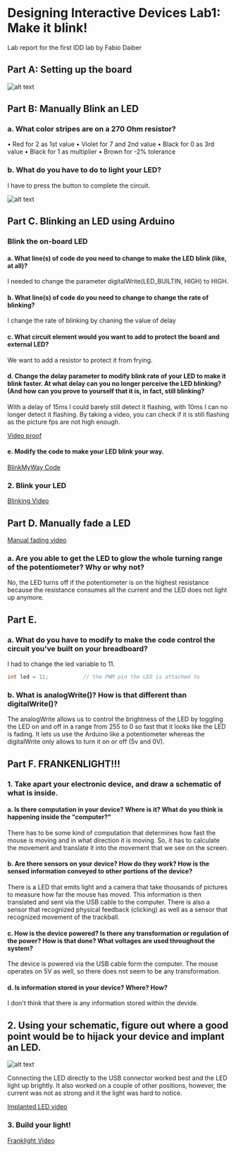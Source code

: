 # Designing Interactive Devices Lab1: Make it blink!

Lab report for the first IDD lab by Fabio Daiber


## Part A: Setting up the board 

![alt text](https://github.com/fpdaiber/IDD_Lab1/blob/master/Overview.jpg)


## Part B: Manually Blink an LED

### a. What color stripes are on a 270 Ohm resistor?
•	Red for 2 as 1st value
•	Violet for 7 and 2nd value
•	Black for 0 as 3rd value
•	Black for 1 as multiplier
•	Brown for -2% tolerance

### b. What do you have to do to light your LED?
I have to press the button to complete the circuit. 

![alt text](https://github.com/fpdaiber/IDD_Lab1/blob/master/Manual%20blink.jpg)


## Part C. Blinking an LED using Arduino 

### Blink the on-board LED

#### a. What line(s) of code do you need to change to make the LED blink (like, at all)?

I needed to change the parameter digitalWrite(LED_BUILTIN, HIGH) to HIGH.

#### b. What line(s) of code do you need to change to change the rate of blinking?

I change the rate of blinking by chaning the value of delay

#### c. What circuit element would you want to add to protect the board and external LED?

We want to add a resistor to protect it from frying. 

#### d. Change the delay parameter to modify blink rate of your LED to make it blink faster. At what delay can you no longer perceive the LED blinking? (And how can you prove to yourself that it is, in fact, still blinking?

With a delay of 15ms I could barely still detect it flashing, with 10ms I can no longer detect it flashing. By taking a video, you can check if it is still flashing as the picture fps are not high enough.

[Video proof](https://drive.google.com/file/d/1rShkwkkIYeimTYln_pymeBtIXzmQfCBs/view?usp=sharing)

#### e. Modify the code to make your LED blink your way.

[BlinkMyWay Code](https://github.com/fpdaiber/IDD_Lab1/blob/master/Blink.ino)


### 2. Blink your LED

[Blinking Video](https://drive.google.com/open?id=1p5HdCCzhhM4NqdbJBKkcWuGO83pM-F91)


## Part D. Manually fade a LED

[Manual fading video](https://drive.google.com/open?id=1eic9VNwoTOcWFWR3KyC3RD8JYtNe1lD9)


### a.	Are you able to get the LED to glow the whole turning range of the potentiometer? Why or why not?
No, the LED turns off if the potentiometer is on the highest resistance because the resistance consumes all the current and the LED does not light up anymore.


## Part E. 

### a. What do you have to modify to make the code control the circuit you've built on your breadboard?

I had to change the led variable to 11.

```C++
int led = 11;           // the PWM pin the LED is attached to
```

### b. What is analogWrite()? How is that different than digitalWrite()?
The analogWrite allows us to control the brightness of the LED by toggling the LED on and off in a range from 255 to 0 so fast that it looks like the LED is fading. It lets us use the Arduino like a potentiometer whereas the digitalWrite only allows to turn it on or off (5v and 0V).


## Part F. FRANKENLIGHT!!!

### 1. Take apart your electronic device, and draw a schematic of what is inside.
#### a. Is there computation in your device? Where is it? What do you think is happening inside the "computer?"

There has to be some kind of computation that determines how fast the mouse is moving and in what direction it is moving. So, it has to calculate the movement and translate it into the movement that we see on the screen.

#### b. Are there sensors on your device? How do they work? How is the sensed information conveyed to other portions of the device?

There is a LED that emits light and a camera that take thousands of pictures to measure how far the mouse has moved. This information is then translated and sent via the USB cable to the computer. There is also a sensor that recognized physical feedback (clicking) as well as a sensor that recognized movement of the trackball.

#### c. How is the device powered? Is there any transformation or regulation of the power? How is that done? What voltages are used throughout the system?

The device is powered via the USB cable form the computer. The mouse operates on 5V as well, so there does not seem to be any transformation.

#### d. Is information stored in your device? Where? How?

I don't think that there is any information stored within the devide.

## 2. Using your schematic, figure out where a good point would be to hijack your device and implant an LED.

![alt text](https://github.com/fpdaiber/IDD_Lab1/blob/master/Schematic.jpg)

Connecting the LED directly to the USB connector worked best and the LED light up brightly. It also worked on a couple of other positions, however, the current was not as strong and it the light was hard to notice.

[Implanted LED video](https://drive.google.com/open?id=19sNY2EhpRVeI0Qbh8FzOmWWZGh9inMtL)


### 3. Build your light!

[Franklight Video](https://drive.google.com/open?id=112mcrJpByIPBu6Zj68aU73o-O15bNOg4)
